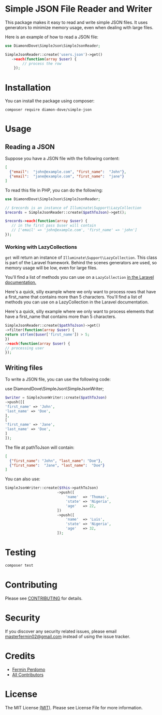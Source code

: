 # Simple JSON File Reader and Writer
This package makes it easy to read and write simple JSON files. It uses generators to minimize memory usage, even when dealing with large files.

Here is an example of how to read a JSON file:

```php
use DiamondDove\SimpleJson\SimpleJsonReader;

SimpleJsonReader::create('users.json')->get()
   ->each(function(array $user) {
        // process the row
    });
```
# Installation
You can install the package using composer:

```
composer require diamon-dove/simple-json
```

# Usage
## Reading a JSON
Suppose you have a JSON file with the following content:

```json
[
  {"email":  "john@example.com", "first_name":  "John"}, 
  {"email":  "jane@example.com", "first_name":  "jane"}
]
```

To read this file in PHP, you can do the following:

```php
use DiamondDove\SimpleJson\SimpleJsonReader;

// $records is an instance of Illuminate\Support\LazyCollection
$records = SimpleJsonReader::create($pathToJson)->get();

$records->each(function(array $user) {
   // in the first pass $user will contain
   // ['email' => 'john@example.com', 'first_name' => 'john']
});
```

### Working with LazyCollections
`get` will return an instance of `Illuminate\Support\LazyCollection`. This class is part of the Laravel framework. Behind the scenes generators are used, so memory usage will be low, even for large files.

You'll find a list of methods you can use on a `LazyCollection` [in the Laravel documentation.](https://laravel.com/docs/master/collections#the-enumerable-contract)

Here's a quick, silly example where we only want to process rows that have a first_name that contains more than 5 characters.
You'll find a list of methods you can use on a LazyCollection in the Laravel documentation.

Here's a quick, silly example where we only want to process elements that have a first_name that contains more than 5 characters.
```php
SimpleJsonReader::create($pathToJson)->get()
->filter(function(array $user) {
return strlen($user['first_name']) > 5;
})
->each(function(array $user) {
// processing user
});
```

## Writing files
To write a JSON file, you can use the following code:

use DiamondDove\SimpleJson\SimpleJsonWriter;
```php
$writer = SimpleJsonWriter::create($pathToJson)
->push([[
'first_name' => 'John',
'last_name' => 'Doe',
],
[
'first_name' => 'Jane',
'last_name' => 'Doe',
]
]);
```
The file at pathToJson will contain:

```json
[
  {"first_name": "John", "last_name": "Doe"},
  {"first_name":  "Jane", "last_name":  "Doe"}
]
```

You can also use:
```php
SimpleJsonWriter::create($this->pathToJson)
                        ->push([
                            'name'  => 'Thomas',
                            'state' => 'Nigeria',
                            'age'   => 22,
                        ])
                        ->push([
                            'name'  => 'Luis',
                            'state' => 'Nigeria',
                            'age'   => 32,
                        ]);
```

# Testing
```sh 
composer test
```

# Contributing
Please see [CONTRIBUTING](https://github.com/diamond-dove/simple-json/blob/main/CONTRIBUTING.md) for details.

# Security
If you discover any security related issues, please email masterfermin02@gmail.com instead of using the issue tracker.

# Credits
- [Fermin Perdomo](https://github.com/masterfermin02)
- [All Contributors](../../contributors)

# License
The MIT License [(MIT)](LICENSE.md). Please see License File for more information.
